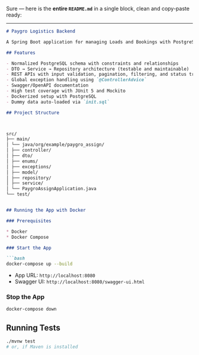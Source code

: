 Sure — here is the **entire `README.md`** in a single block, clean and copy-paste ready:

---

```markdown
# Paygro Logistics Backend

A Spring Boot application for managing Loads and Bookings with PostgreSQL. Built using a layered architecture and industry best practices.

## Features

- Normalized PostgreSQL schema with constraints and relationships
- DTO → Service → Repository architecture (testable and maintainable)
- REST APIs with input validation, pagination, filtering, and status transitions
- Global exception handling using `@ControllerAdvice`
- Swagger/OpenAPI documentation
- High test coverage with JUnit 5 and Mockito
- Dockerized setup with PostgreSQL
- Dummy data auto-loaded via `init.sql`

## Project Structure



src/
├── main/
│ └── java/org/example/paygro_assign/
│ ├── controller/
│ ├── dto/
│ ├── enums/
│ ├── exceptions/
│ ├── model/
│ ├── repository/
│ ├── service/
│ └── PaygroAssignApplication.java
└── test/


## Running the App with Docker

### Prerequisites

* Docker
* Docker Compose

### Start the App

```bash
docker-compose up --build
```

* App URL: `http://localhost:8080`
* Swagger UI: `http://localhost:8080/swagger-ui.html`

### Stop the App

```bash
docker-compose down
```

## Running Tests

```bash
./mvnw test
# or, if Maven is installed
```

